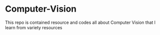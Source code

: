 # Computer-Vision
This repo is contained resource and codes all about Computer Vision that I learn from variety resources
